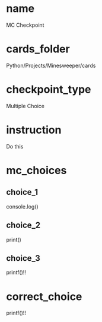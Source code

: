 # name  
MC Checkpoint

# cards_folder
Python/Projects/Minesweeper/cards
 
# checkpoint_type
Multiple Choice

# instruction
Do this     

# mc_choices

## choice_1
console.log()

## choice_2
print()

## choice_3
printf()!!

# correct_choice
printf()!!